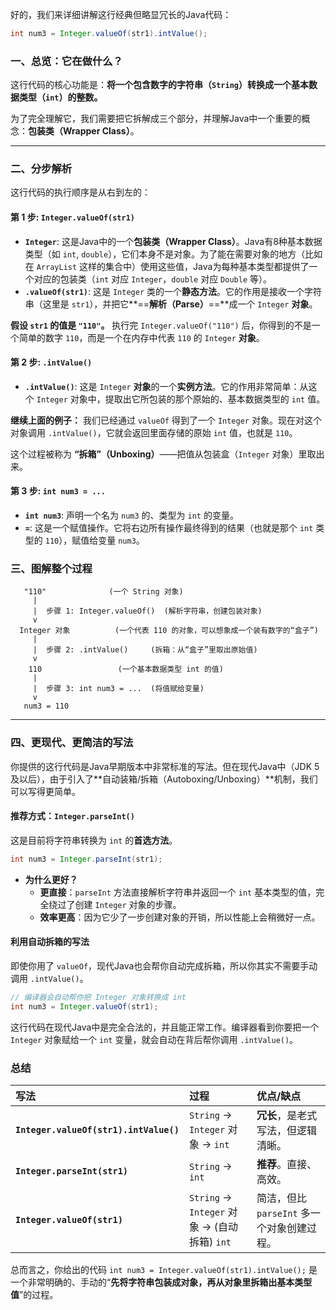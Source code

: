 好的，我们来详细讲解这行经典但略显冗长的Java代码：

```java
int num3 = Integer.valueOf(str1).intValue();
```

### 一、总览：它在做什么？

这行代码的核心功能是：**将一个包含数字的字符串（`String`）转换成一个基本数据类型（`int`）的整数。**

为了完全理解它，我们需要把它拆解成三个部分，并理解Java中一个重要的概念：**包装类（Wrapper Class）**。

---

### 二、分步解析

这行代码的执行顺序是从右到左的：

#### **第 1 步: `Integer.valueOf(str1)`**

*   **`Integer`**: 这是Java中的一个**包装类（Wrapper Class）**。Java有8种基本数据类型（如 `int`, `double`），它们本身不是对象。为了能在需要对象的地方（比如在 `ArrayList` 这样的集合中）使用这些值，Java为每种基本类型都提供了一个对应的包装类（`int` 对应 `Integer`，`double` 对应 `Double` 等）。
*   **`.valueOf(str1)`**: 这是 `Integer` 类的一个**静态方法**。它的作用是接收一个字符串（这里是 `str1`），并把它**==**解析（Parse）**==**成一个 `Integer` **对象**。

**假设 `str1` 的值是 `"110"`。**
执行完 `Integer.valueOf("110")` 后，你得到的不是一个简单的数字 `110`，而是一个在内存中代表 `110` 的 `Integer` **对象**。

#### **第 2 步: `.intValue()`**

*   **`.intValue()`**: 这是 `Integer` **对象**的一个**实例方法**。它的作用非常简单：从这个 `Integer` 对象中，提取出它所包装的那个原始的、基本数据类型的 `int` 值。

**继续上面的例子：**
我们已经通过 `valueOf` 得到了一个 `Integer` 对象。现在对这个对象调用 `.intValue()`，它就会返回里面存储的原始 `int` 值，也就是 `110`。

这个过程被称为 **“拆箱”（Unboxing）**——把值从包装盒（`Integer` 对象）里取出来。

#### **第 3 步: `int num3 = ...`**

*   **`int num3`**: 声明一个名为 `num3` 的、类型为 `int` 的变量。
*   **`=`**: 这是一个赋值操作。它将右边所有操作最终得到的结果（也就是那个 `int` 类型的 `110`），赋值给变量 `num3`。

### 三、图解整个过程

```
   "110"              (一个 String 对象)
     |
     |  步骤 1: Integer.valueOf()  (解析字符串，创建包装对象)
     v
  Integer 对象          (一个代表 110 的对象，可以想象成一个装有数字的“盒子”)
     |
     |  步骤 2: .intValue()     (拆箱：从“盒子”里取出原始值)
     v
    110                 (一个基本数据类型 int 的值)
     |
     |  步骤 3: int num3 = ...  (将值赋给变量)
     v
   num3 = 110
```

---

### 四、更现代、更简洁的写法

你提供的这行代码是Java早期版本中非常标准的写法。但在现代Java中（JDK 5及以后），由于引入了**自动装箱/拆箱（Autoboxing/Unboxing）**机制，我们可以写得更简单。

#### **推荐方式：`Integer.parseInt()`**

这是目前将字符串转换为 `int` 的**首选方法**。

```java
int num3 = Integer.parseInt(str1);
```

*   **为什么更好？**
    *   **更直接**：`parseInt` 方法直接解析字符串并返回一个 `int` 基本类型的值，完全绕过了创建 `Integer` 对象的步骤。
    *   **效率更高**：因为它少了一步创建对象的开销，所以性能上会稍微好一点。

#### **利用自动拆箱的写法**

即使你用了 `valueOf`，现代Java也会帮你自动完成拆箱，所以你其实不需要手动调用 `.intValue()`。

```java
// 编译器会自动帮你把 Integer 对象转换成 int
int num3 = Integer.valueOf(str1);
```
这行代码在现代Java中是完全合法的，并且能正常工作。编译器看到你要把一个 `Integer` 对象赋给一个 `int` 变量，就会自动在背后帮你调用 `.intValue()`。

### 总结

| 写法 | 过程 | 优点/缺点 |
| :--- | :--- | :--- |
| **`Integer.valueOf(str1).intValue()`** | `String` -> `Integer` 对象 -> `int` | **冗长**，是老式写法，但逻辑清晰。 |
| **`Integer.parseInt(str1)`** | `String` -> `int` | **推荐**。直接、高效。 |
| **`Integer.valueOf(str1)`** | `String` -> `Integer` 对象 -> (自动拆箱) `int` | 简洁，但比 `parseInt` 多一个对象创建过程。 |

总而言之，你给出的代码 `int num3 = Integer.valueOf(str1).intValue();` 是一个非常明确的、手动的“**先将字符串包装成对象，再从对象里拆箱出基本类型值**”的过程。